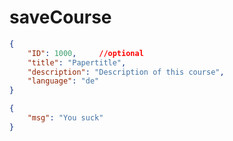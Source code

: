 # saveCourse

```json
{
    "ID": 1000,     //optional
    "title": "Papertitle",
    "description": "Description of this course",
    "language": "de"
}
```

```json
{
    "msg": "You suck"
}
```
